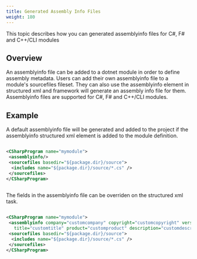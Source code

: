 ```yaml
---
title: Generated Assembly Info Files
weight: 180
---
```


This topic describes how you can generated assemblyinfo files for C#, F# and C++/CLI modules

<a name="overview"></a>
## Overview ##

An assemblyinfo file can be added to a dotnet module in order to define assembly metadata.
Users can add their own assemblyinfo file to a module&#39;s sourcefiles fileset.
They can also use the assemblyinfo element in structured xml and framework will generate an assembly info file for them.
Assemblyinfo files are supported for C#, F# and C++/CLI modules.

<a name="examples"></a>
## Example ##

A default assemblyinfo file will be generated and added to the project if the assemblyinfo structured xml element is added to the module definition.


```xml

<CSharpProgram name="mymodule">
 <assemblyinfo/>
 <sourcefiles basedir="${package.dir}/source">
  <includes name="${package.dir}/source/*.cs" />
 </sourcefiles>
</CSharpProgram>
         
```
The fields in the assemblyinfo file can be overriden on the structured xml task.


```xml

<CSharpProgram name="mymodule">
 <assemblyinfo company="customcompany" copyright="customcopyright" version="9.9.9.9"
   title="customtitle" product="customproduct" description="customdescription"/>
 <sourcefiles basedir="${package.dir}/source">
  <includes name="${package.dir}/source/*.cs" />
 </sourcefiles>
</CSharpProgram>
         
```
